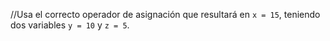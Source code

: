 //Usa el correcto operador de asignación que resultará en ``x = 15``, teniendo dos variables ``y = 10`` y ``z = 5``.
